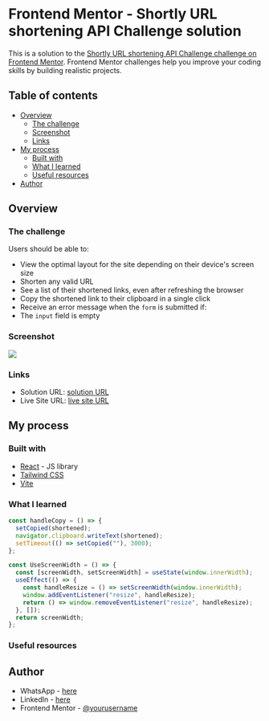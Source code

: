 # Frontend Mentor - Shortly URL shortening API Challenge solution

This is a solution to the [Shortly URL shortening API Challenge challenge on Frontend Mentor](https://www.frontendmentor.io/challenges/url-shortening-api-landing-page-2ce3ob-G). Frontend Mentor challenges help you improve your coding skills by building realistic projects.

## Table of contents

- [Overview](#overview)
  - [The challenge](#the-challenge)
  - [Screenshot](#screenshot)
  - [Links](#links)
- [My process](#my-process)
  - [Built with](#built-with)
  - [What I learned](#what-i-learned)
  - [Useful resources](#useful-resources)
- [Author](#author)

## Overview

### The challenge

Users should be able to:

- View the optimal layout for the site depending on their device's screen size
- Shorten any valid URL
- See a list of their shortened links, even after refreshing the browser
- Copy the shortened link to their clipboard in a single click
- Receive an error message when the `form` is submitted if:
- The `input` field is empty

### Screenshot

![](./screenshot.jpg)

### Links

- Solution URL: [solution URL](https://github.com/itksweb/url-shortening)
- Live Site URL: [live site URL](https://url-shortening-api-puce.vercel.app/)

## My process

### Built with

- [React](https://reactjs.org) - JS library
- [Tailwind CSS](https://tailwindcss.com) 
- [Vite](https://vite.dev)

### What I learned

```js
const handleCopy = () => {
  setCopied(shortened);
  navigator.clipboard.writeText(shortened);
  setTimeout(() => setCopied(""), 3000);
};
```

```js
const UseScreenWidth = () => {
  const [screenWidth, setScreenWidth] = useState(window.innerWidth);
  useEffect(() => {
    const handleResize = () => setScreenWidth(window.innerWidth);
    window.addEventListener("resize", handleResize);
    return () => window.removeEventListener("resize", handleResize);
  }, []);
  return screenWidth;
};
```

### Useful resources

## Author

- WhatsApp - [here](https://wa.me/2348060719978)
- LinkedIn - [here](https://www.linkedin.com/in/kingsleyikpefan)
- Frontend Mentor - [@yourusername](https://www.frontendmentor.io/profile/itksweb)
